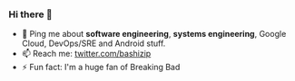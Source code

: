 ### Hi there 👋

- 💬 Ping me about **software engineering**, **systems engineering**, Google Cloud, DevOps/SRE and Android stuff.
- 📫 Reach me: [twitter.com/bashizip](https://twitter.com/bashizip)
- ⚡️ Fun fact: I'm a huge fan of Breaking Bad
